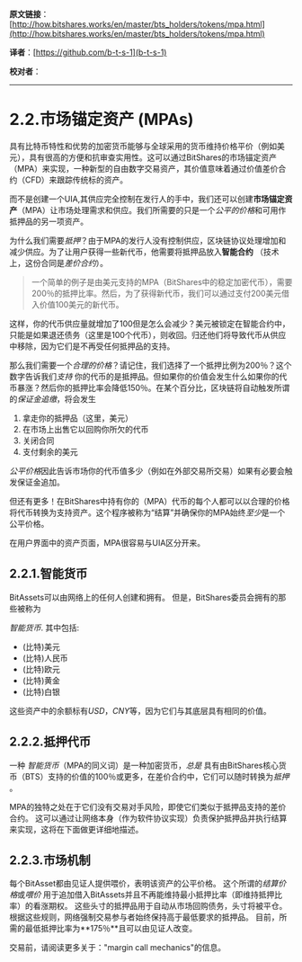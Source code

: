  **原文链接**：[http://how.bitshares.works/en/master/bts_holders/tokens/mpa.html](http://how.bitshares.works/en/master/bts_holders/tokens/mpa.html)
 
 **译者**：[https://github.com/b-t-s-1](b-t-s-1)
 
 **校对者**： 
  
***


2.2.市场锚定资产 (MPAs)
==============================


具有比特币特性和优势的加密货币能够与全球采用的货币维持价格平价（例如美元），具有很高的方便和抗审查实用性。这可以通过BitShares的市场锚定资产（MPA）来实现，一种新型的自由数字交易资产，其价值意味着通过价值差价合约（CFD）来跟踪传统标的资产。 

而不是创建一个UIA,其供应完全控制在发行人的手中，我们还可以创建**市场锚定资产**（MPA）让市场处理需求和供应。我们所需要的只是一个*公平的价格*和可用作抵押品的另一项资产。

为什么我们需要*抵押*？由于MPA的发行人没有控制供应，区块链协议处理增加和减少供应。为了让用户获得一些新代币，他需要将抵押品放入**智能合约** （技术上，这份合同是*差价合约*）。

> 一个简单的例子是由美元支持的MPA（BitShares中的稳定加密代币），需要200％的抵押比率。然后，为了获得新代币，我们可以通过支付200美元借入价值100美元的新代币。

这样，你的代币供应量就增加了100但是怎么会减少？美元被锁定在智能合约中，只能是如果退还债务（这里是100个代币），则收回。归还他们将导致代币从供应中移除，因为它们是不再受任何抵押品的支持。

那么我们需要一个*合理的价格*？请记住，我们选择了一个抵押比例为200％？这个数字告诉我们*支持* 你的代币的是抵押品。但如果你的价值会发生什么如果你的代币暴涨？然后你的抵押比率会降低150％。在某个百分比，区块链将自动触发所谓的*保证金追缴*，将会发生

1. 拿走你的抵押品（这里，美元）
2. 在市场上出售它以回购你所欠的代币
3. 关闭合同
4. 支付剩余的美元

*公平价格*因此告诉市场你的代币值多少（例如在外部交易所交易）如果有必要会触发保证金追加。

但还有更多！在BitShares中持有你的（MPA）代币的每个人都可以以合理的价格将代币转换为支持资产。这个程序被称为“结算”并确保你的MPA始终*至少*是一个公平价格。

在用户界面中的资产页面，MPA很容易与UIA区分开来。

2.2.1.智能货币
-------------------

BitAssets可以由网络上的任何人创建和拥有。 但是，BitShares委员会拥有的那些被称为

*智能货币*. 其中包括:

* (比特)美元
* (比特)人民币
* (比特)欧元
* (比特)黄金
* (比特)白银

这些资产中的余额标有*USD*，*CNY*等，因为它们与其底层具有相同的价值。

2.2.2.抵押代币
------------------------------

一种 *智能货币*（MPA的同义词）是一种加密货币，*总是* 具有由BitShares核心货币（BTS）支持的价值的100％或更多，在差价合约中，它们可以随时转换为*抵押* 。

MPA的独特之处在于它们没有交易对手风险，即使它们类似于抵押品支持的差价合约。 这可以通过让网络本身（作为软件协议实现）负责保护抵押品并执行结算来实现，这将在下面做更详细地描述。

2.2.3.市场机制
--------------------

每个BitAsset都由见证人提供喂价，表明该资产的公平价格。 这个所谓的*结算价格*或*喂价* 用于追加借入BitAssets并且不再能维持最小抵押比率（即维持抵押比率）的看涨期权。 这些头寸的抵押品用于自动从市场回购债务，头寸将被平仓。 根据这些规则，网络强制交易参与者始终保持高于最低要求的抵押品。 目前，所需的最低抵押比率为**175％**且可以由见证人改变。

交易前，请阅读更多关于："margin call mechanics"的信息。

